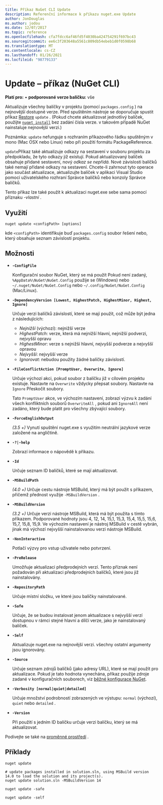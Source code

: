 ```yaml
---
title: Příkaz NuGet CLI Update
description: Referenční informace k příkazu nuget.exe Update
author: JonDouglas
ms.author: jodou
ms.date: 12/07/2017
ms.topic: reference
ms.openlocfilehash: cfa7fdcc6af46fd5f4030ba424754291f697bc43
ms.sourcegitcommit: ee6c3f203648a5561c809db54ebeb1d0f0598b68
ms.translationtype: MT
ms.contentlocale: cs-CZ
ms.lasthandoff: 01/26/2021
ms.locfileid: "98779133"
---
```

# <a name="update-command-nuget-cli"></a>Update – příkaz (NuGet CLI)

**Platí pro:** &bullet; **podporované verze balíčku:** vše

Aktualizuje všechny balíčky v projektu (pomocí `packages.config` ) na nejnovější dostupné verze. Před spuštěním nástroje se doporučuje spustit příkaz [Restore](cli-ref-restore.md) `update` . (Pokud chcete aktualizovat jednotlivý balíček, použijte [`nuget install`](cli-ref-install.md) bez zadání čísla verze. v takovém případě NuGet nainstaluje nejnovější verzi.)

Poznámka: `update` nefunguje s rozhraním příkazového řádku spuštěným v mono (Mac OSX nebo Linux) nebo při použití formátu PackageReference.

`update`Příkaz také aktualizuje odkazy na sestavení v souboru projektu za předpokladu, že tyto odkazy již existují. Pokud aktualizovaný balíček obsahuje přidané sestavení, nový *odkaz se nepřidá.* Nové závislosti balíčků také nemají přidané odkazy na sestavení. Chcete-li zahrnout tyto operace jako součást aktualizace, aktualizujte balíček v aplikaci Visual Studio pomocí uživatelského rozhraní Správce balíčků nebo konzoly Správce balíčků.

Tento příkaz lze také použít k aktualizaci nuget.exe sebe sama pomocí příznaku *-vlastní* .

## <a name="usage"></a>Využití

```cli
nuget update <configPath> [options]
```

kde `<configPath>` identifikuje buď `packages.config` soubor řešení nebo, který obsahuje seznam závislostí projektu.

## <a name="options"></a>Možnosti

- **`-ConfigFile`**

  Konfigurační soubor NuGet, který se má použít Pokud není zadaný, `%AppData%\NuGet\NuGet.Config` použije se (Windows) nebo `~/.nuget/NuGet/NuGet.Config` nebo `~/.config/NuGet/NuGet.Config` (Mac/Linux).
  
- **`-DependencyVersion [Lowest, HighestPatch, HighestMinor, Highest, Ignore]`**

  Určuje verzi balíčků závislostí, které se mají použít, což může být jedna z následujících:<br/><ul><li>*Nejnižší* (výchozí): nejnižší verze</li><li>*HighestPatch*: verze, která má nejnižší hlavní, nejnižší podverzi, nejvyšší opravu</li><li>*HighestMinor*: verze s nejnižší hlavní, nejvyšší podverze a nejvyšší opravou</li><li>*Nejvyšší*: nejvyšší verze</li><li>*Ignorovat*: nebudou použity žádné balíčky závislostí.</li></ul>

- **`-FileConflictAction [PromptUser, Overwrite, Ignore]`**

  Určuje výchozí akci, pokud soubor z balíčku již v cílovém projektu existuje. Nastavte na `Overwrite` vždycky přepsat soubory. Nastavte na `Ignore` Přeskočit soubory.

  Tato `PromptUser` akce, ve výchozím nastavení, zobrazí výzvu k zadání všech konfliktních souborů `OverwriteAll` , pokud ani `IgnoreAll` není zadáno, který bude platit pro všechny zbývající soubory.

- **`-ForceEnglishOutput`**

  *(3.5 +)* Vynutí spuštění nuget.exe s využitím neutrální jazykové verze založené na angličtině.

- **`-?|-help`**

  Zobrazí informace o nápovědě k příkazu.

- **`-Id`**

  Určuje seznam ID balíčků, které se mají aktualizovat.

- **`-MSBuildPath`**

  *(4.0 +)* Určuje cestu nástroje MSBuild, který má být použit s příkazem, přičemž přednost využije `-MSBuildVersion` .

- **`-MSBuildVersion`**

  *(3.2 +)* Určuje verzi nástroje MSBuild, která má být použita s tímto příkazem. Podporované hodnoty jsou 4, 12, 14, 15,1, 15,3, 15,4, 15,5, 15,6, 15,7, 15,8, 15,9. Ve výchozím nastavení je nástroj MSBuild v cestě vybrán, jinak má výchozí nejvyšší nainstalovanou verzi nástroje MSBuild.

- **`-NonInteractive`**

  Potlačí výzvy pro vstup uživatele nebo potvrzení.

- **`-PreRelease`**

  Umožňuje aktualizaci předprodejních verzí. Tento příznak není požadován při aktualizaci předprodejních balíčků, které jsou již nainstalovány.

- **`-RepositoryPath`**

  Určuje místní složku, ve které jsou balíčky nainstalované.

- **`-Safe`**

  Určuje, že se budou instalovat jenom aktualizace s nejvyšší verzí dostupnou v rámci stejné hlavní a dílčí verze, jako je nainstalovaný balíček.

- **`-Self`**

  Aktualizuje nuget.exe na nejnovější verzi. všechny ostatní argumenty jsou ignorovány.

- **`-Source`**

  Určuje seznam zdrojů balíčků (jako adresy URL), které se mají použít pro aktualizace. Pokud je tato hodnota vynechána, příkaz použije zdroje zadané v konfiguračních souborech, viz [běžné konfigurace NuGet](../../consume-packages/configuring-nuget-behavior.md).

- **`-Verbosity [normal|quiet|detailed]`**

  Určuje množství podrobností zobrazených ve výstupu: `normal` (výchozí), `quiet` nebo `detailed` .

- **`-Version`**

  Při použití s jedním ID balíčku určuje verzi balíčku, který se má aktualizovat.

Podívejte se také na [proměnné prostředí](cli-ref-environment-variables.md) .

## <a name="examples"></a>Příklady

```cli
nuget update

# update packages installed in solution.sln, using MSBuild version 14.0 to load the solution and its project(s).
nuget update solution.sln -MSBuildVersion 14

nuget update -safe

nuget update -self
```
